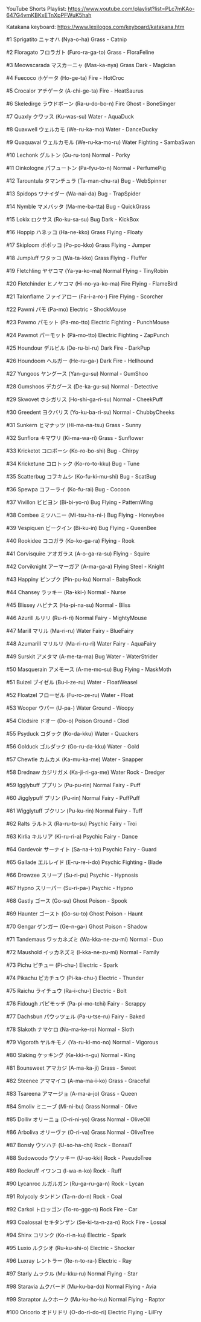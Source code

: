 YouTube Shorts Playlist: https://www.youtube.com/playlist?list=PLc7mKAo-647G4vmKBKxETnXpPFWuK5hah

Katakana keyboard: https://www.lexilogos.com/keyboard/katakana.htm

#1 Sprigatito ニャオハ (Nya-o-ha) Grass - Catnip

#2 Floragato フロラガト (Furo-ra-ga-to) Grass - FloraFeline

#3 Meowscarada マスカーニャ (Mas-ka-nya) Grass Dark - Magician

#4 Fuecoco ホゲータ (Ho-ge-ta) Fire - HotCroc

#5 Crocalor アチゲータ (A-chi-ge-ta) Fire - HeatSaurus

#6 Skeledirge ラウドボーン (Ra-u-do-bo-n) Fire Ghost - BoneSinger

#7 Quaxly クワッス (Ku-was-su) Water - AquaDuck

#8 Quaxwell ウェルカモ (We-ru-ka-mo) Water - DanceDucky

#9 Quaquaval ウェルカモル (We-ru-ka-mo-ru) Water Fighting - SambaSwan

#10 Lechonk グルトン (Gu-ru-ton) Normal - Porky

#11 Oinkologne パフュートン (Pa-fyu-to-n) Normal - PerfumePig

#12 Tarountula タマンチュラ (Ta-man-chu-ra) Bug - WebSpinner

#13 Spidops ワナイダー (Wa-nai-da) Bug - TrapSpider

#14 Nymble マメバッタ (Ma-me-ba-tta) Bug - QuickGrass

#15 Lokix ロクサス (Ro-ku-sa-su) Bug Dark - KickBox

#16 Hoppip ハネッコ (Ha-ne-kko) Grass Flying - Floaty

#17 Skiploom ポポッコ (Po-po-kko) Grass Flying - Jumper

#18 Jumpluff ワタッコ (Wa-ta-kko) Grass Flying - Fluffer

#19 Fletchling ヤヤコマ (Ya-ya-ko-ma) Normal Flying - TinyRobin

#20 Fletchinder ヒノヤコマ (Hi-no-ya-ko-ma) Fire Flying - FlameBird

#21 Talonflame ファイアロー (Fa-i-a-ro-) Fire Flying - Scorcher

#22 Pawmi パモ (Pa-mo) Electric - ShockMouse

#23 Pawmo パモット (Pa-mo-tto) Electric Fighting - PunchMouse

#24 Pawmot パーモット (Pā-mo-tto) Electric Fighting - ZapPunch

#25 Houndour デルビル (De-ru-bi-ru) Dark Fire - DarkPup

#26 Houndoom ヘルガー (He-ru-ga-) Dark Fire - Hellhound

#27 Yungoos ヤングース (Yan-gu-su) Normal - GumShoo

#28 Gumshoos デカグース (De-ka-gu-su) Normal - Detective

#29 Skwovet ホシガリス (Ho-shi-ga-ri-su) Normal - CheekPuff

#30 Greedent ヨクバリス (Yo-ku-ba-ri-su) Normal - ChubbyCheeks

#31 Sunkern ヒマナッツ (Hi-ma-na-tsu) Grass - Sunny

#32 Sunflora キマワリ (Ki-ma-wa-ri) Grass - Sunflower

#33 Kricketot コロボーシ (Ko-ro-bo-shi) Bug - Chirpy

#34 Kricketune コロトック (Ko-ro-to-kku) Bug - Tune

#35 Scatterbug コフキムシ (Ko-fu-ki-mu-shi) Bug - ScatBug

#36 Spewpa コフーライ (Ko-fu-rai) Bug - Cocoon

#37 Vivillon ビビヨン (Bi-bi-yo-n) Bug Flying - PatternWing

#38 Combee ミツハニー (Mi-tsu-ha-ni-) Bug Flying - Honeybee

#39 Vespiquen ビークイン (Bi-ku-in) Bug Flying - QueenBee

#40 Rookidee ココガラ (Ko-ko-ga-ra) Flying - Rook

#41 Corvisquire アオガラス (A-o-ga-ra-su) Flying - Squire

#42 Corviknight アーマーガア (A-ma-ga-a) Flying Steel - Knight

#43 Happiny ピンプク (Pin-pu-ku) Normal - BabyRock

#44 Chansey ラッキー (Ra-kki-) Normal - Nurse

#45 Blissey ハピナス (Ha-pi-na-su) Normal - Bliss

#46 Azurill ルリリ (Ru-ri-ri) Normal Fairy - MightyMouse

#47 Marill マリル (Ma-ri-ru) Water Fairy - BlueFairy

#48 Azumarill マリルリ (Ma-ri-ru-ri) Water Fairy - AquaFairy

#49 Surskit アメタマ (A-me-ta-ma) Bug Water - WaterStrider

#50 Masquerain アメモース (A-me-mo-su) Bug Flying - MaskMoth

#51 Buizel ブイゼル (Bu-i-ze-ru) Water - FloatWeasel

#52 Floatzel フローゼル (Fu-ro-ze-ru) Water - Float

#53 Wooper ウパー (U-pa-) Water Ground - Woopy

#54 Clodsire ドオー (Do-o) Poison Ground - Clod

#55 Psyduck コダック (Ko-da-kku) Water - Quackers

#56 Golduck ゴルダック (Go-ru-da-kku) Water - Gold

#57 Chewtle カムカメ (Ka-mu-ka-me) Water - Snapper

#58 Drednaw カジリガメ (Ka-ji-ri-ga-me) Water Rock - Dredger

#59 Igglybuff ププリン (Pu-pu-rin) Normal Fairy - Puff

#60 Jigglypuff プリン (Pu-rin) Normal Fairy - PuffPuff

#61 Wigglytuff プクリン (Pu-ku-rin) Normal Fairy - Tuff

#62 Ralts ラルトス (Ra-ru-to-su) Psychic Fairy - Troi

#63 Kirlia キルリア (Ki-ru-ri-a) Psychic Fairy - Dance

#64 Gardevoir サーナイト (Sa-na-i-to) Psychic Fairy - Guard

#65 Gallade エルレイド (E-ru-re-i-do) Psychic Fighting - Blade

#66 Drowzee スリープ (Su-ri-pu) Psychic - Hypnosis

#67 Hypno スリーパー (Su-ri-pa-) Psychic - Hypno

#68 Gastly ゴース (Go-su) Ghost Poison - Spook

#69 Haunter ゴースト (Go-su-to) Ghost Poison - Haunt

#70 Gengar ゲンガー (Ge-n-ga-) Ghost Poison - Shadow

#71 Tandemaus ワッカネズミ (Wa-kka-ne-zu-mi) Normal - Duo

#72 Maushold イッカネズミ (I-kka-ne-zu-mi) Normal - Family

#73 Pichu ピチュー (Pi-chu-) Electric - Spark

#74 Pikachu ピカチュウ (Pi-ka-chu-) Electric - Thunder

#75 Raichu ライチュウ (Ra-i-chu-) Electric - Bolt

#76 Fidough パピモッチ (Pa-pi-mo-tchi) Fairy - Scrappy

#77 Dachsbun パウッツェル (Pa-u-tse-ru) Fairy - Baked

#78 Slakoth ナマケロ (Na-ma-ke-ro) Normal - Sloth

#79 Vigoroth ヤルキモノ (Ya-ru-ki-mo-no) Normal - Vigorous

#80 Slaking ケッキング (Ke-kki-n-gu) Normal - King

#81 Bounsweet アマカジ (A-ma-ka-ji) Grass - Sweet

#82 Steenee アママイコ (A-ma-ma-i-ko) Grass - Graceful

#83 Tsareena アマージョ (A-ma-a-jo) Grass - Queen

#84 Smoliv ミニーブ (Mi-ni-bu) Grass Normal - Olive

#85 Dolliv オリーニョ (O-ri-ni-yo) Grass Normal - OliveOil

#86 Arboliva オリーヴァ (O-ri-va) Grass Normal - OliveTree

#87 Bonsly ウソハチ (U-so-ha-chi) Rock - BonsaiT

#88 Sudowoodo ウソッキー (U-so-kki) Rock - PseudoTree

#89 Rockruff イワンコ (I-wa-n-ko) Rock - Ruff

#90 Lycanroc ルガルガン (Ru-ga-ru-ga-n) Rock - Lycan

#91 Rolycoly タンドン (Ta-n-do-n) Rock - Coal

#92 Carkol トロッゴン (To-ro-ggo-n) Rock Fire - Car

#93 Coalossal セキタンザン (Se-ki-ta-n-za-n) Rock Fire - Lossal

#94 Shinx コリンク (Ko-ri-n-ku) Electric - Spark

#95 Luxio ルクシオ (Ru-ku-shi-o) Electric - Shocker

#96 Luxray レントラー (Re-n-to-ra-) Electric - Ray

#97 Starly ムックル (Mu-kku-ru) Normal Flying - Star

#98 Staravia ムクバード (Mu-ku-ba-do) Normal Flying - Avia

#99 Staraptor ムクホーク (Mu-ku-ho-ku) Normal Flying - Raptor

#100 Oricorio オドリドリ (O-do-ri-do-ri) Electric Flying - LilFry
